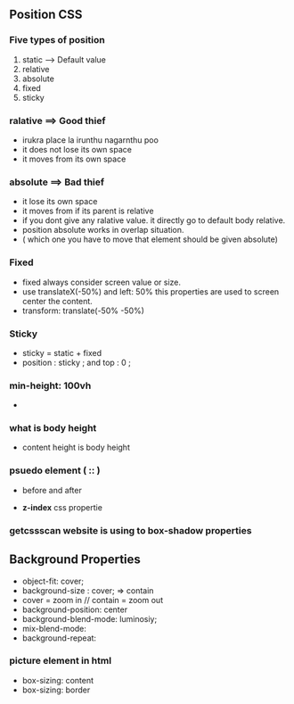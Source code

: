 ## Position CSS

### Five types of position

1. static --> Default value
1. relative
1. absolute
1. fixed
1. sticky

### ralative ==> Good thief

- irukra place la irunthu nagarnthu poo
- it does not lose its own space
- it moves from its own space

### absolute ==> Bad thief

- it lose its own space
- it moves from if its parent is relative
- if you dont give any ralative value. it directly go to default body relative.
- position absolute works in overlap situation.
- ( which one you have to move that element should be given absolute)

### Fixed

- fixed always consider screen value or size.
- use translateX(-50%) and left: 50% this properties are used to screen center the content.
- transform: translate(-50% -50%)

### Sticky

- sticky = static + fixed
- position : sticky ; and top : 0 ;

### min-height: 100vh

-

### what is body height

- content height is body height

### psuedo element ( :: )

- before and after

- **z-index** css propertie

### getcssscan website is using to box-shadow properties

## Background Properties

- object-fit: cover;
- background-size : cover; => contain
- cover = zoom in // contain = zoom out
- background-position: center
- background-blend-mode: luminosiy;
- mix-blend-mode:
- background-repeat:

### picture element in html

- box-sizing: content
- box-sizing: border
